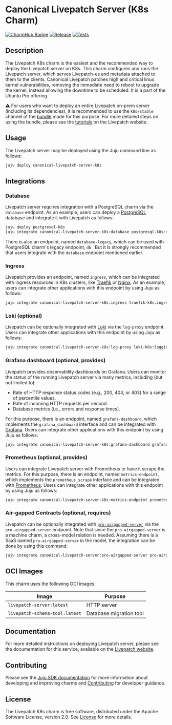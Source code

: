 # Canonical Livepatch Server (K8s Charm)

[![CharmHub Badge](https://charmhub.io/canonical-livepatch-server-k8s/badge.svg)](https://charmhub.io/canonical-livepatch-server-k8s)
[![Release](https://github.com/canonical/livepatch-k8s-operator/actions/workflows/publish_charm.yaml/badge.svg)](https://github.com/canonical/livepatch-k8s-operator/actions/workflows/publish_charm.yaml)
[![Tests](https://github.com/canonical/livepatch-k8s-operator/actions/workflows/test.yaml/badge.svg?branch=main)](https://github.com/canonical/livepatch-k8s-operator/actions/workflows/test.yaml?query=branch%3Amain)

## Description

The Livepatch K8s charm is the easiest and the recommended way to deploy the Livepatch server on K8s. This charm configures and runs the Livepatch server, which serves Livepatch-es and metadata attached to them to the clients. Canonical Livepatch patches high and critical linux kernel vulnerabilities, removing the immediate need to reboot to upgrade the kernel, instead allowing the downtime to be scheduled. It is a part of the Ubuntu Pro offering.

⚠️ For users who want to deploy an entire Livepatch on-prem server (including its dependencies), it is recommended to use the `k8s/stable` channel of the [bundle](https://charmhub.io/canonical-livepatch-onprem?channel=k8s/stable) made for this purpose. For more detailed steps on using the bundle, please see the [tutorials](https://ubuntu.com/security/livepatch/docs/livepatch_on_prem/tutorial) on the Livepatch website.

## Usage

The Livepatch server may be deployed using the Juju command line as follows:

```sh
juju deploy canonical-livepatch-server-k8s
```

## Integrations

### Database

Livepatch server requires integration with a PostgreSQL charm via the `database` endpoint. As an example, users can deploy a [PostgreSQL](https://charmhub.io/postgresql-k8s) database and integrate it with Livepatch as follows:

```sh
juju deploy postgresql-k8s
juju integrate canonical-livepatch-server-k8s:database postgresql-k8s:database
```

There is also an endpoint, named `database-legacy`, which can be used with PostgreSQL charm's legacy endpoint, `db` . But it is strongly recommended that users integrate with the `database` endpoint mentioned earlier.

### Ingress

Livepatch provides an endpoint, named `ingress`, which can be integrated with ingress resources in K8s clusters, like [Traefik](https://charmhub.io/traefik-k8s) or [Nginx](https://charmhub.io/nginx-ingress-integrator). As an example, users can integrate other applications with this endpoint by using Juju as follows:

```sh
juju integrate canonical-livepatch-server-k8s:ingress traefik-k8s:ingress
```

### Loki (optional)

Livepatch can be optionally integrated with [Loki](https://charmhub.io/loki-k8s) via the `log-proxy` endpoint. Users can integrate other applications with this endpoint by using Juju as follows:

```sh
juju integrate canonical-livepatch-server-k8s:log-proxy loki-k8s:logging
```

### Grafana dashboard (optional, provides)

Livepatch provides observability dashboards on Grafana. Users can monitor the status of the running Livepatch server via many metrics, including (but not limited to):
- Rate of HTTP response status codes (e.g., 200, 404, or 403) for a range of percentile values.
- Rate of incoming HTTP requests per second.
- Database metrics (i.e., errors and response times).

For this purpose, there is an endpoint, named `grafana-dashboard`, which implements the `grafana_dashboard` interface and can be integrated with [Grafana](https://charmhub.io/grafana-k8s). Users can integrate other applications with this endpoint by using Juju as follows:

```sh
juju integrate canonical-livepatch-server-k8s:grafana-dashboard grafana-k8s:grafana-dashboard
```

### Prometheus (optional, provides)

Users can integrate Livepatch server with Prometheus to have it scrape the metrics. For this purpose, there is an endpoint, named `metrics-endpoint`, which implements the `prometheus_scrape` interface and can be integrated with [Prometheus](https://charmhub.io/prometheus-k8s). Users can integrate other applications with this endpoint by using Juju as follows:

```sh
juju integrate canonical-livepatch-server-k8s:metrics-endpoint prometheus-k8s:metrics-endpoint
```

### Air-gapped Contracts (optional, requires)

Livepatch can be optionally integrated with [`pro-airgapped-server`](https://charmhub.io/pro-airgapped-server) via the `pro-airgapped-server` endpoint. Note that since the `pro-airgapped-server` is a machine charm, a cross-model relation is needed. Assuming there is a SaaS named `pro-airgapped-server` in the model, the integration can be done by using this command:

```sh
juju integrate canonical-livepatch-server:pro-airgapped-server pro-airgapped-server
```

## OCI Images

This charm uses the following OCI images:

| Image                          | Purpose                 |
| ------------------------------ | ----------------------- |
| `livepatch-server:latest`      | HTTP server             |
| `livepatch-schema-tool:latest` | Database migration tool |

## Documentation

For more detailed instructions on deploying Livepatch server, please see the documentation for this service, available on the [Livepatch website](https://ubuntu.com/security/livepatch/docs).

## Contributing

Please see the [Juju SDK documentation](https://juju.is/docs/sdk) for more information about developing and improving charms and [Contributing](CONTRIBUTING.md) for developer guidance.

## License

The Livepatch K8s charm is free software, distributed under the Apache Software License, version 2.0. See [License](LICENSE) for more details.
